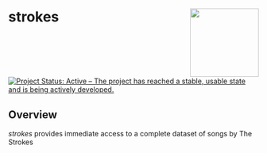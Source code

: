 # strokes <img src="[man/figures/logo.png](https://github.com/nicolas-izquierdo/strokes/blob/737791f3e4ed33d09e3758c53d0e2040c40ad1f0/Logo.png)" align="right" height="138" />

[![Project Status: Active – The project has reached a stable, usable
state and is being actively
developed.](https://www.repostatus.org/badges/latest/active.svg)](https://www.repostatus.org/#active)


## Overview
*strokes* provides immediate access to a complete dataset of songs by The Strokes
